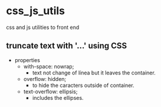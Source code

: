 # css_js_utils
css and js utilities to front end

## truncate text with '...' using CSS ##
  - properties
    + with-space: nowrap;
      - text not change of línea but it leaves the container.
    + overflow: hidden;
      - to hide the caracters outside of container.
    + text-overflow: ellipsis;
      - includes the ellipses.
